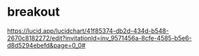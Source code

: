 # breakout

https://lucid.app/lucidchart/41f85374-db2d-434d-b548-2670c8182272/edit?invitationId=inv_9571456a-8cfe-4585-b5e6-d8d5294ebefd&page=0_0#

